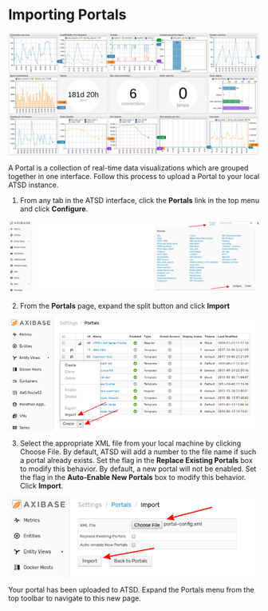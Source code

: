 # Importing Portals

![](images/portal.png)

A Portal is a collection of real-time data visualizations which are grouped together in one interface. Follow this process to upload a Portal to your local ATSD instance.

1. From any tab in the ATSD interface, click the **Portals** link in the top menu and click **Configure**.

![](images/portal-config.png)

2. From the **Portals** page, expand the split button and click **Import**

![](images/import-portal.png)

3. Select the appropriate XML file from your local machine by clicking Choose File. By default, ATSD will add a number to the file name if such a portal already exists. Set the flag in the **Replace Existing Portals** box to modify this behavior. By default, a new portal will not be enabled. Set the flag in the **Auto-Enable New Portals** box to modify this behavior. Click **Import**.

![](images/portal-import-page.png)

Your portal has been uploaded to ATSD. Expand the Portals menu from the top toolbar to navigate to this new page.
